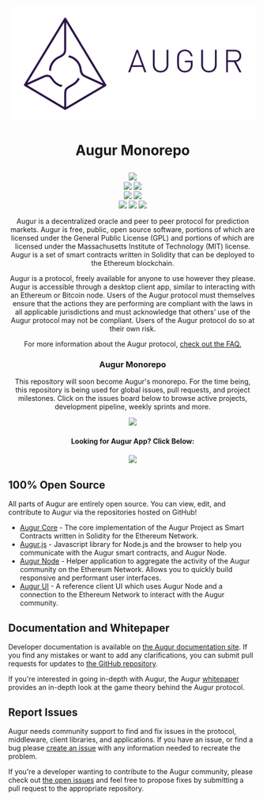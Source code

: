 
<p align="center"><img src="https://raw.githubusercontent.com/AugurProject/branding/master/name-horizontal/Augur-Mark-Inline.png" width="500"></p>

# <p align="center">Augur Monorepo<a name="install" ></a></p>

<p align="center"><a href="https://github.com/AugurProject/augur-app/graphs/contributors"><img src="https://img.shields.io/github/contributors/AugurProject/augur.svg"></a>
<br>
<a href="https://github.com/AugurProject/augur/issues"><img src="https://img.shields.io/github/issues-raw/AugurProject/augur.svg"></a> <a href="https://github.com/AugurProject/augur/issues?utf8=%E2%9C%93&q=is%3Aissue+is%3Aclosed+"><img src="https://img.shields.io/github/issues-closed-raw/AugurProject/augur.svg"></a>
<br>
<a href="https://github.com/AugurProject/augur/pulls"><img src="https://img.shields.io/github/issues-pr-raw/AugurProject/augur.svg"></a>
<a href="https://github.com/AugurProject/augur/pulls?utf8=%E2%9C%93&q=is%3Apr+is%3Aclosed"><img src="https://img.shields.io/github/issues-pr-closed-raw/AugurProject/augur.svg"></a>
<br> 
<a href="https://invite.augur.net"><img src="https://img.shields.io/discord/378030344374583298.svg"></a>
<a href="https://github.com/AugurProject/augur/issues"><img src="https://img.shields.io/badge/contributions-welcome-orange.svg"></a>
<a href="https://github.com/AugurProject/augur/pulls"><img src="https://img.shields.io/badge/PRs-welcome-brightgreen.svg"></a>
</p>

<p align="center">Augur is a decentralized oracle and peer to peer protocol for prediction markets. Augur is free, public, open source software, portions of which are licensed under the General Public License (GPL) and portions of which are licensed under the Massachusetts Institute of Technology (MIT) license. Augur is a set of smart contracts written in Solidity that can be deployed to the Ethereum blockchain.</p>

<p align="center">Augur is a protocol, freely available for anyone to use however they please. Augur is accessible through a desktop client app, similar to interacting with an Ethereum or Bitcoin node. Users of the Augur protocol must themselves ensure that the actions they are performing are compliant with the laws in all applicable jurisdictions and must acknowledge that others’ use of the Augur protocol may not be compliant. Users of the Augur protocol do so at their own risk.</p>

<p align="center">For more information about the Augur protocol, <a href="https://www.augur.net/faq/">check out the FAQ.</a></p>

### <p align="center">Augur Monorepo<a name="install" ></a></p>

<p align="center">This repository will soon become Augur's monorepo. For the time being, this repository is being used for global issues, pull requests, and project milestones. Click on the issues board below to browse active projects, development pipeline, weekly sprints and more.  </p>

<p align="center"><a href="https://github.com/AugurProject/augur/projects?query=is%3Aopen"><img src="https://i.imgur.com/uSIQot3.png"></a></p>

<h4><p align="center">Looking for Augur App? Click Below: <h4></p>

<p align="center"><a href="https://github.com/AugurProject/augur-app/releases/latest"> <img width="200" src="https://augur.net/dist/images/meta_logo.png"> </a></p>

## 100% Open Source

All parts of Augur are entirely open source. You can view, edit, and contribute to Augur via the repositories hosted on GitHub!

- [Augur Core](packages/core) - The core implementation of the Augur Project as Smart Contracts written in Solidity for the Ethereum Network.
- [Augur.js](packages/augur.js) - Javascript library for Node.js and the browser to help you communicate with the Augur smart contracts, and Augur Node.
- [Augur Node](packages/node) - Helper application to aggregate the activity of the Augur community on the Ethereum Network. Allows you to quickly build responsive and performant user interfaces.
- [Augur UI](packages/ui/) - A reference client UI which uses Augur Node and a connection to the Ethereum Network to interact with the Augur community.

## Documentation and Whitepaper

Developer documentation is available on [the Augur documentation site](https://docs.augur.net/). If you find any mistakes or want to add any clarifications, you can submit pull requests for updates to [the GitHub repository](https://github.com/AugurProject/docs).

If you're interested in going in-depth with Augur, the Augur [whitepaper](https://github.com/AugurProject/whitepaper) provides an in-depth look at the game theory behind the Augur protocol.

## Report Issues

Augur needs community support to find and fix issues in the protocol, middleware, client libraries, and applications. If you have an issue, or find a bug please [create an issue](https://github.com/AugurProject/augur/issues/new) with any information needed to recreate the problem.

If you're a developer wanting to contribute to the Augur community, please check out [the open issues](https://github.com/AugurProject/augur/issues) and feel free to propose fixes by submitting a pull request to the appropriate repository.
